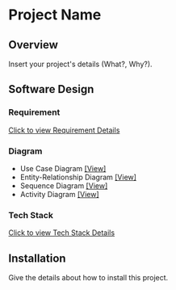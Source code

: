 # Project Name

## Overview

Insert your project's details (What?, Why?).

## Software Design

### Requirement

[Click to view Requirement Details](https://github.com/lebrancconvas/Software-Project-Template/blob/main/Docs/Requirement.md)

### Diagram

- Use Case Diagram [[View]](https://github.com/lebrancconvas/Software-Project-Template/tree/main/Docs/Diagram/UseCase)
- Entity-Relationship Diagram [[View]](https://github.com/lebrancconvas/Software-Project-Template/tree/main/Docs/Diagram/ER)
- Sequence Diagram [[View]](https://github.com/lebrancconvas/Software-Project-Template/tree/main/Docs/Diagram/Sequence)
- Activity Diagram [[View]](https://github.com/lebrancconvas/Software-Project-Template/tree/main/Docs/Diagram/Activity)

### Tech Stack

[Click to view Tech Stack Details](https://github.com/lebrancconvas/Software-Project-Template/blob/main/Docs/TechStack.md)

## Installation

Give the details about how to install this project.
